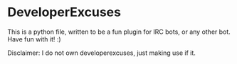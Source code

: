 # DeveloperExcuses
This is a python file, written to be a fun plugin for IRC bots, or any other bot. Have fun with it! :) 

Disclaimer: I do not own developerexcuses, just making use if it.
